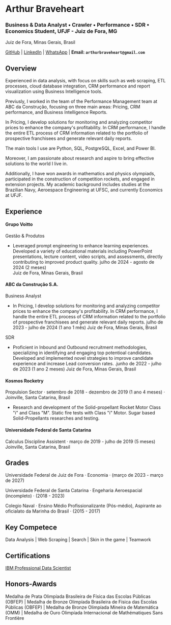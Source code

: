 # Arthur Braveheart
### Business & Data Analyst • Crawler • Performance • SDR • Economics Student, UFJF - Juiz de Fora, MG
Juiz de Fora, Minas Gerais, Brasil

<p align="center">
  
  <a href="https://github.com/arthbraveheart">GitHub</a>
  |
  <a href="https://www.linkedin.com/in/arthur- braveheart">LinkedIn</a>
  |
 <a href="https://wa.me/5532985140754">WhatsApp</a>
  |
  <b> Email: `arthurbraveheart@gmail.com` </b>
 
</p>

## Overview

Experienced in data analysis, with focus on skills such as web scraping, ETL processes, cloud database integration, CRM performance and report visualization using Business Intelligence tools. 

Previusly, I worked in the team of the Performance Management team at   ABC da Construção, focusing on three main areas: Pricing, CRM performance, and Business Intelligence Reports.

In Pricing, I develop solutions for monitoring and analyzing competitor prices to enhance the company's profitability. In CRM performance, I handle the entire ETL process of CRM information related to the portfolio of prospective franchisees and generate relevant daily reports.

The main tools I use are Python, SQL, PostgreSQL, Excel, and Power BI.

Moreover, I am passionate about research and aspire to bring effective solutions to the world I live in.

Additionally, I have won awards in mathematics and physics olympiads, participated in the construction of competition rockets, and engaged in extension projects. My academic background includes studies at the Brazilian Navy, Aeroespace Engineering at UFSC, and currently Economics at UFJF.

## Experience
#### Grupo Voitto
Gestão & Produtos
- Leveraged prompt engineering to enhance learning experiences. Developed a variety of educational materials including PowerPoint presentations, lecture content, video scripts, and assessments, directly contributing to improved product quality.
julho de 2024 - agosto de 2024 (2 meses)  
Juiz de Fora, Minas Gerais, Brasil

#### ABC da Construção S.A.
Business Analyst
- In Pricing, I develop solutions for monitoring and analyzing competitor prices to enhance the company's profitability. In CRM performance, I handle the entire ETL process of CRM information related to the portfolio of prospective franchisees and generate relevant daily reports.
julho de 2023 - julho de 2024 (1 ano 1 mês)
Juiz de Fora, Minas Gerais, Brasil

SDR
- Proficient in Inbound and Outbound recruitment methodologies, specializing in identifying and engaging top potentioal candidates. Developed and implemented novel strategies to improve candidate experience and increase Lead conversion rates. .junho de 2022 - julho de 2023 (1 ano 2 meses) Juiz de Fora, Minas Gerais, Brasil

#### Kosmos Rocketry
Propulsion Sector ·
setembro de 2018 - dezembro de 2019 (1 ano 4 meses) · Joinville, Santa Catarina, Brasil
- Research and development of the Solid-propellant Rocket Motor Class "i" and Class "M".
Static fire tests with Class "i" Motor.
Sugar based Solid-Propellants researches and testing.

#### Universidade Federal de Santa Catarina
Calculus Discipline Assistent · 
março de 2019 - julho de 2019 (5 meses) Joinville, Santa Catarina, Brasil


## Grades
Universidade Federal de Juiz de Fora · 
Economia · (março de 2023 - março de 2027)

Universidade Federal de Santa Catarina · 
Engeharia Aeroespacial (incompleto) · (2018 - 2023)

Colegio Naval · 
Ensino Médio Profissionalizante (Pós-médio), Aspirante ao oficialato da Marinha do Brasil · (2015 - 2017)

## Key Competece
Data Analysis
|
Web Scraping
|
Search
|
Skin in the game
|
Teamwork

## Certifications
[IBM Professional Data Scientist](https://www.credly.com/badges/13574839-031d-4aff-a74c-64e016c2e02f/public_url)

## Honors-Awards
Medalha de Prata Olimpíada Brasileira de Física das Escolas Públicas (OBFEP)
|
Medalha de Bronze Olimpíada Brasileira de Física das Escolas Públicas (OBFEP)
|
Medalha de Bronze Olimpíada Mineira de Matemática (OMM)
|
Medalha de Ouro Olimpíada Internacional de Mathématiques Sans Frontière




